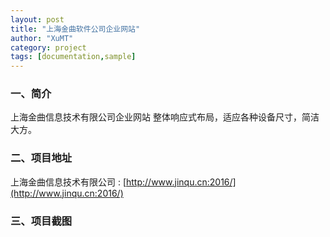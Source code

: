 ```yaml
---
layout: post
title: "上海金曲软件公司企业网站"
author: "XuMT"
category: project
tags: [documentation,sample]
---
```


### 一、简介

上海金曲信息技术有限公司企业网站 整体响应式布局，适应各种设备尺寸，简洁大方。

### 二、项目地址

上海金曲信息技术有限公司 : [http://www.jinqu.cn:2016/](http://www.jinqu.cn:2016/)

### 三、项目截图

<img src="http://ozc5dgoun.bkt.clouddn.com/jq_02.jpg" alt="">
<img src="http://ozc5dgoun.bkt.clouddn.com/jq_01.jpg" alt="">